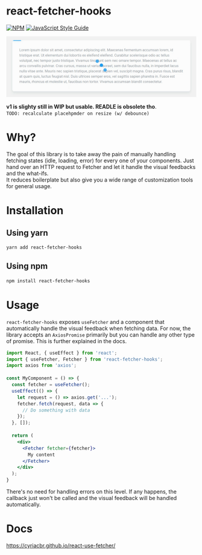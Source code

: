 # react-fetcher-hooks

> 

[![NPM](https://img.shields.io/npm/v/react-fetcher-hooks.svg)](https://www.npmjs.com/package/react-fetcher-hooks) [![JavaScript Style Guide](https://img.shields.io/badge/code_style-standard-brightgreen.svg)](https://standardjs.com)

![](useFetcher.gif)

**v1 is slighty still in WIP but usable. READLE is obsolete tho**.  
`TODO: recalculate placehpmder on resize (w/ debounce)`

# Why?
The goal of this library is to take away the pain of manually handling fetching states (idle, loading, error)
for every one of your components. Just hand over an HTTP request to Fetcher and let it handle the
visual feedbacks and the what-ifs.  
It reduces boilerplate but also give you a wide range of customization tools for general usage.

# Installation

## Using yarn
```bash
yarn add react-fetcher-hooks
```

## Using npm
```bash
npm install react-fetcher-hooks
```

# Usage

`react-fetcher-hooks` exposes `useFetcher` and a component that automatically handle the visual feedback
when fetching data. For now, the library accepts an `AxiosPromise` primarily but you can handle any
other type of promise. This is further explained in the docs.
```jsx
import React, { useEffect } from 'react';
import { useFetcher, Fetcher } from 'react-fetcher-hooks';
import axios from 'axios';

const MyComponent = () => {
  const fetcher = useFetcher();
  useEffect(() => {
    let request = () => axios.get('...');
    fetcher.fetch(request, data => {
      // Do something with data
    });
  }, []);

  return (
    <div>
      <Fetcher fetcher={fetcher}>
        My content
      </Fetcher>
    </div>
  );
}
```  
There's no need for handling errors on this level. If any happens,
the callback just won't be called and the visual feedback will be handled automatically.

# Docs
https://cyriacbr.github.io/react-use-fetcher/